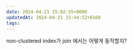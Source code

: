 ```yaml
---
date: 2024-04-21 15:02:55+0000
updatedAt: 2024-04-21 15:44:52+8160
tags: 
---
```

non-clustered index가 join 에서는 어떻게 동작할지?